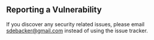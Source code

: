 ## Reporting a Vulnerability

 If you discover any security related issues, please email sdebacker@gmail.com instead of using the issue tracker.
